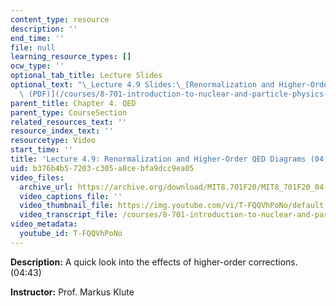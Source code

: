 ```yaml
---
content_type: resource
description: ''
end_time: ''
file: null
learning_resource_types: []
ocw_type: ''
optional_tab_title: Lecture Slides
optional_text: "\_Lecture 4.9 Slides:\_[Renormalization and Higher-Order QED Diagrams\
  \ (PDF)](/courses/8-701-introduction-to-nuclear-and-particle-physics-fall-2020/resources/mit8_701f20_lec4-9)"
parent_title: Chapter 4. QED
parent_type: CourseSection
related_resources_text: ''
resource_index_text: ''
resourcetype: Video
start_time: ''
title: 'Lecture 4.9: Renormalization and Higher-Order QED Diagrams (04:43)'
uid: b376b4b5-7203-c305-a8ce-bfa9dcc9ea05
video_files:
  archive_url: https://archive.org/download/MIT8.701F20/MIT8_701F20_04-09_Renormalization_300k.mp4
  video_captions_file: ''
  video_thumbnail_file: https://img.youtube.com/vi/T-FQQVhPoNo/default.jpg
  video_transcript_file: /courses/8-701-introduction-to-nuclear-and-particle-physics-fall-2020/a695e269f08580047e94d38234fd1a62_T-FQQVhPoNo.pdf
video_metadata:
  youtube_id: T-FQQVhPoNo
---
```


**Description:** A quick look into the effects of higher-order corrections. (04:43)

**Instructor:** Prof. Markus Klute



